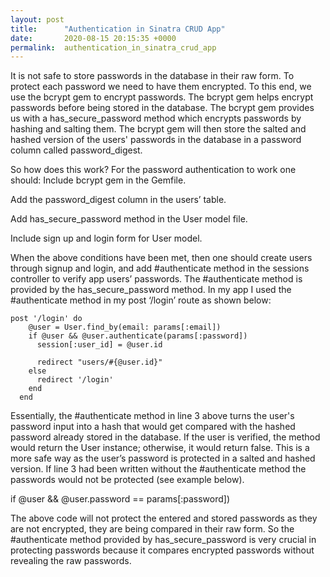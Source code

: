 ```yaml
---
layout: post
title:      "Authentication in Sinatra CRUD App"
date:       2020-08-15 20:15:35 +0000
permalink:  authentication_in_sinatra_crud_app
---
```



It is not safe to store passwords in the database in their raw form. To protect each password we need to have them encrypted. To this end, we use the bcrypt gem to encrypt passwords. The bcrypt gem helps encrypt passwords before being stored in the database. The bcrypt gem provides us with a has_secure_password method which encrypts passwords by hashing and salting them. The bcrypt gem will then store the salted and hashed version of the users' passwords in the database in a password column called password_digest. 

So how does this work? For the password authentication to work one should:
Include bcrypt gem in the Gemfile.

Add the password_digest column in the users’ table.

Add has_secure_password method in the User model file.

Include sign up and login form for User model.

When the above conditions have been met, then one should create users through signup and login, and add #authenticate method in the sessions controller to verify app users’ passwords. The #authenticate method is provided by the has_secure_password method. 
In my app I used the #authenticate method in my post ‘/login’ route as shown below:
```
post '/login' do
    @user = User.find_by(email: params[:email])
    if @user && @user.authenticate(params[:password])
      session[:user_id] = @user.id

      redirect "users/#{@user.id}"
    else
      redirect '/login'
    end
  end
```
Essentially, the #authenticate method in line 3 above turns the user's password input into a hash that would get compared with the hashed password already stored in the database. If the user is verified, the method would return the User instance; otherwise, it would return false. This is a more safe way as the user’s password is protected in a salted and hashed version. If line 3 had been written without the #authenticate method the passwords would not be protected (see example below).

if @user && @user.password == params[:password])

The above code will not protect the entered and stored passwords as they are not encrypted, they are being compared in their raw form. So the #authenticate method provided by has_secure_password is very crucial in protecting passwords because it compares encrypted passwords without revealing the raw passwords.

